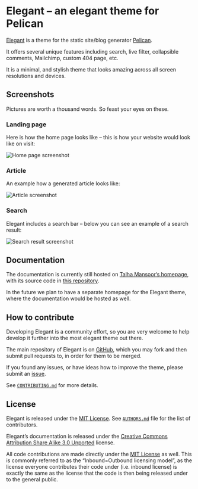 # Elegant – an elegant theme for Pelican

[Elegant][] is a theme for the static site/blog generator [Pelican][].

It offers several unique features including search, live filter, collapsible comments, Mailchimp, custom 404 page, etc.

It is a minimal, and stylish theme that looks amazing across all screen resolutions and devices.


## Screenshots

Pictures are worth a thousand words. So feast your eyes on these.

### Landing page

Here is how the home page looks like – this is how your website would look like on visit:

![Home page screenshot](https://raw.github.com/talha131/pelican-elegant/master/home-page-screenshot.png)

### Article

An example how a generated article looks like:

![Article screenshot](https://raw.github.com/talha131/pelican-elegant/master/article-screenshot.png)

### Search

Elegant includes a search bar – below you can see an example of a search result:

![Search result screenshot](https://raw.github.com/talha131/pelican-elegant/master/search-result-screenshot.png)

## Documentation

The documentation is currently still hosted on [Talha Mansoor‘s homepage](http://oncrashreboot.com/elegant-best-pelican-theme-features), with its source code in [this repository][doc_repo].

In the future we plan to have a separate homepage for the Elegant theme, where the documentation would be hosted as well.


## How to contribute

Developing Elegant is a community effort, so you are very welcome to help develop it further into the most elegant theme out there.

The main repository of Elegant is on [GitHub][elegant], which you may fork and then submit pull requests to, in order for them to be merged.

If you found any issues, or have ideas how to improve the theme, please submit an [issue][].

See [`CONTRIBUTING.md`][contributing] for more details.


## License

Elegant is released under the [MIT License][]. See [`AUTHORS.md`][authors] file for the list of contributors.

Elegant’s documentation is released under the [Creative Commons Attribution Share Alike 3.0 Unported][CC-BY-SA-3.0] license.

All code contributions are made directly under the [MIT License][] as well. This is commonly referred to as the “Inbound=Outbound licensing model”, as the license everyone contributes their code under (i.e. inbound license) is exactly the same as the license that the code is then being released under to the general public.


[pelican]: https://getpelican.com/
[elegant]: https://github.com/Pelican-Elegant/pelican-elegant
[doc_repo]: https://github.com/Pelican-Elegant/documentation
[issue]: https://github.com/Pelican-Elegant/pelican-elegant/issues/
[contributing]: ./CONTRIBUTING.md
[authors]: ./AUTHORS.md
[MIT License]: https://spdx.org/licenses/MIT.html
[CC-BY-SA-3.0]: https://spdx.org/licenses/CC-BY-SA-3.0.html
